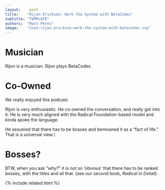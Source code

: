 ```yaml
---
layout:    post
title:    "Rijon Erickson: Work the System with BetaCodex"
subtitle: "TEMPLATE"
authors:  "Matt Perez"
image:    "icon-rijon-erickson-work-the-system-with-betacodex.svg"
---
```


<div style='display:none;'>
 <p>Rijon is a musician. Rijon plays BetaCodex.</p>
</div>

<h1>Musician</h1>
 <p>Rijon is a musician. Rijon plays BetaCodex.</p>

<h1>Co-Owned</h1>
 <p>We really enjoyed this podcast.</p>
 <p>Rijon is very enthusiastic. He co-owned the conversation, and really got into it. He is very much aligned with the Radical Foundation-based model and kinda spoke the language.</p>
 <p>He assumed that there has to be bosses and bemoaned it as a &ldquo;fact of life.&rdquo; That is a universal view.\</p>

<h1>Bosses?</h1>
 <p>BTW, when you ask “<em>why?</em>” it is not so ‘obvious’ that there has to be ranked bosses, with the titles and all that. (see our second book, <em>Radical in Detail</em>).</p>

{% include related.html %}